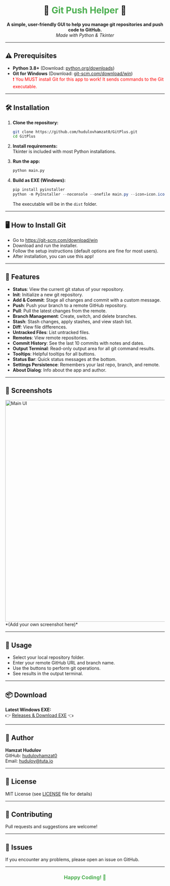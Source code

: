 <h1 align="center">🚀 <span style="color:#4CAF50;">Git Push Helper</span> 🚀</h1>

<p align="center">
  <b>A simple, user-friendly GUI to help you manage git repositories and push code to GitHub.</b><br>
  <i>Made with Python & Tkinter</i>
</p>

---

## ⚠️ Prerequisites

- <b>Python 3.8+</b> (Download: <a href="https://www.python.org/downloads/">python.org/downloads</a>)
- <b>Git for Windows</b> (Download: <a href="https://git-scm.com/download/win">git-scm.com/download/win</a>)  
  <span style="color:red;">❗ You MUST install Git for this app to work! It sends commands to the Git executable.</span>

---

## 🛠️ Installation

1. **Clone the repository:**
   ```bash
   git clone https://github.com/hudulovhamzat0/GitPlus.git
   cd GitPlus
   ```

2. **Install requirements:**  
   Tkinter is included with most Python installations.

3. **Run the app:**
   ```bash
   python main.py
   ```

4. **Build as EXE (Windows):**
   ```powershell
   pip install pyinstaller
   python -m PyInstaller --noconsole --onefile main.py --icon=icon.ico
   ```
   The executable will be in the `dist` folder.

---

## 🖥️ How to Install Git

- Go to <a href="https://git-scm.com/download/win">https://git-scm.com/download/win</a>
- Download and run the installer.
- Follow the setup instructions (default options are fine for most users).
- After installation, you can use this app!

---

## 🎯 Features

- <b>Status</b>: View the current git status of your repository.
- <b>Init</b>: Initialize a new git repository.
- <b>Add & Commit</b>: Stage all changes and commit with a custom message.
- <b>Push</b>: Push your branch to a remote GitHub repository.
- <b>Pull</b>: Pull the latest changes from the remote.
- <b>Branch Management</b>: Create, switch, and delete branches.
- <b>Stash</b>: Stash changes, apply stashes, and view stash list.
- <b>Diff</b>: View file differences.
- <b>Untracked Files</b>: List untracked files.
- <b>Remotes</b>: View remote repositories.
- <b>Commit History</b>: See the last 10 commits with notes and dates.
- <b>Output Terminal</b>: Read-only output area for all git command results.
- <b>Tooltips</b>: Helpful tooltips for all buttons.
- <b>Status Bar</b>: Quick status messages at the bottom.
- <b>Settings Persistence</b>: Remembers your last repo, branch, and remote.
- <b>About Dialog</b>: Info about the app and author.

---

## 📸 Screenshots

<img src="screenshot.png" alt="Main UI" width="700"/>
*(Add your own screenshot here)*

---

## 🚦 Usage

- Select your local repository folder.
- Enter your remote GitHub URL and branch name.
- Use the buttons to perform git operations.
- See results in the output terminal.

---

## 📦 Download

**Latest Windows EXE:**  
👉 [Releases & Download EXE](https://github.com/hudulovhamzat0/GitPlus/releases) 👈

---

## 👤 Author

**Hamzat Hudulov**  
GitHub: [hudulovhamzat0](https://github.com/hudulovhamzat0)  
Email: hudulov@tuta.io

---

## 📄 License

MIT License (see [LICENSE](LICENSE) file for details)

---

## 🤝 Contributing

Pull requests and suggestions are welcome!

---

## 🐞 Issues

If you encounter any problems, please open an issue on GitHub.

---

<h3 align="center" style="color:#4CAF50;">Happy Coding! 🚀</h3>
